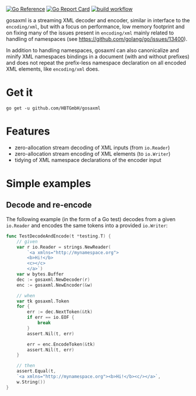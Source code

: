 [![Go Reference](https://pkg.go.dev/badge/github.com/HBTGmbH/gosaxml.svg)](https://pkg.go.dev/github.com/HBTGmbH/gosaxml) [![Go Report Card](https://goreportcard.com/badge/github.com/HBTGmbH/gosaxml)](https://goreportcard.com/report/github.com/HBTGmbH/gosaxml) [![build workflow](https://github.com/HBTGmbH/gosaxml/actions/workflows/build.yml/badge.svg)](https://github.com/HBTGmbH/gosaxml/actions/workflows/build.yml)

gosaxml is a streaming XML decoder and encoder, similar in interface to the `encoding/xml`, but with a focus on performance, low memory footprint and on
fixing many of the issues present in `encoding/xml` mainly related to handling of namespaces (see https://github.com/golang/go/issues/13400).

In addition to handling namespaces, gosaxml can also canonicalize and minify XML namespaces bindings in a document (with and without prefixes)
and does not repeat the prefix-less namespace declaration
on all encoded XML elements, like `encoding/xml` does.

# Get it

```shell
go get -u github.com/HBTGmbH/gosaxml
```

# Features 

* zero-allocation stream decoding of XML inputs (from `io.Reader`)
* zero-allocation stream encoding of XML elements (to `io.Writer`)
* tidying of XML namespace declarations of the encoder input

# Simple examples

## Decode and re-encode
The following example (in the form of a Go test) decodes from a given `io.Reader` and encodes the same tokens
into a provided `io.Writer`:
```go
func TestDecodeAndEncode(t *testing.T) {
	// given
	var r io.Reader = strings.NewReader(
		`<a xmlns="http://mynamespace.org">
		<b>Hi!</b>
		<c></c>
		</a>`)
	var w bytes.Buffer
	dec := gosaxml.NewDecoder(r)
	enc := gosaxml.NewEncoder(&w)

	// when
	var tk gosaxml.Token
	for {
		err := dec.NextToken(&tk)
		if err == io.EOF {
			break
		}
		assert.Nil(t, err)

		err = enc.EncodeToken(&tk)
		assert.Nil(t, err)
	}

	// then
	assert.Equal(t,
	`<a xmlns="http://mynamespace.org"><b>Hi!</b><c/></a>`,
	w.String())
}
```